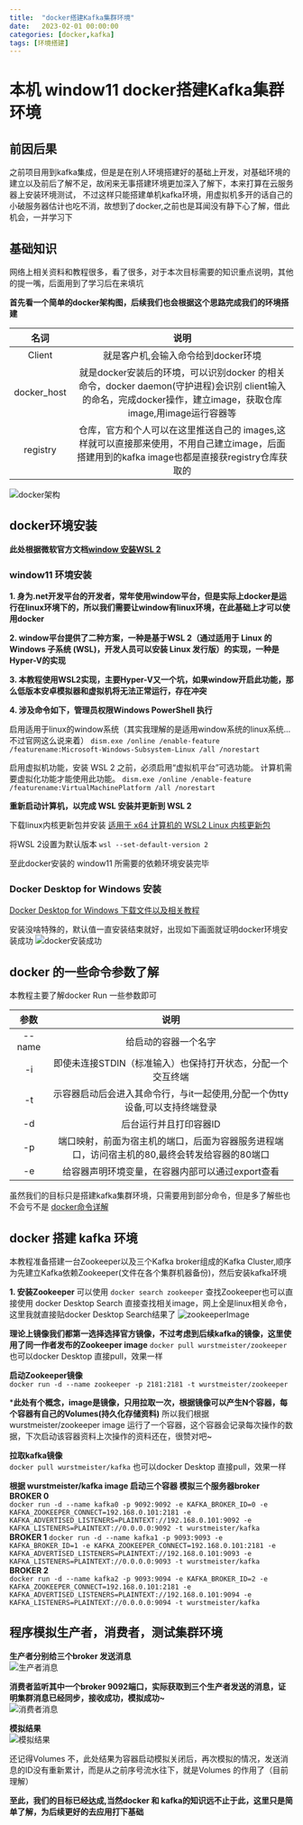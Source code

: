 ```yaml
---
title:  "docker搭建Kafka集群环境"
date:   2023-02-01 00:00:00
categories: [docker,kafka]
tags: [环境搭建]
---
```


# 本机 window11 docker搭建Kafka集群环境
## 前因后果  
之前项目用到kafka集成，但是是在别人环境搭建好的基础上开发，对基础环境的建立以及前后了解不足，故闲来无事搭建环境更加深入了解下，本来打算在云服务器上安装环境测试， 不过这样只能搭建单机kafka环境，用虚拟机多开的话自己的小破服务器估计也吃不消，故想到了docker,之前也是耳闻没有静下心了解，借此机会，一并学习下  

## 基础知识  
网络上相关资料和教程很多，看了很多，对于本次目标需要的知识重点说明，其他的提一嘴，后面用到了学习后在来填坑  

**首先看一个简单的docker架构图，后续我们也会根据这个思路完成我们的环境搭建**

|名词|说明
|:---:|:---:
|Client|就是客户机,会输入命令给到docker环境
|docker_host|就是docker安装后的环境，可以识别docker 的相关命令，docker daemon(守护进程)会识别 client输入的命名，完成docker操作，建立image，获取仓库image,用image运行容器等
|registry|仓库，官方和个人可以在这里推送自己的 images,这样就可以直接那来使用，不用自己建立image，后面搭建用到的kafka image也都是直接获registry仓库获取的 


![docker架构](../../images/blog/20230201/微信图片_20230202135710.png)

## docker环境安装  

**此处根据微软官方文档[window 安装WSL 2](https://learn.microsoft.com/zh-cn/windows/wsl/install)**

### window11 环境安装  

**1. 身为.net开发平台的开发者，常年使用window平台，但是实际上docker是运行在linux环境下的，所以我们需要让window有linux环境，在此基础上才可以使用docker**  

**2. window平台提供了二种方案，一种是基于WSL 2（通过适用于 Linux 的 Windows 子系统 (WSL)，开发人员可以安装 Linux 发行版）的实现，一种是Hyper-V的实现**  

**3. 本教程使用WSL2实现，主要Hyper-V又一个坑，如果window开启此功能，那么低版本安卓模拟器和虚拟机将无法正常运行，存在冲突**  

**4. 涉及命令如下，管理员权限Windows PowerShell 执行**

启用适用于linux的window系统（其实我理解的是适用window系统的linux系统...不过官网这么说来着）
`dism.exe /online /enable-feature /featurename:Microsoft-Windows-Subsystem-Linux /all /norestart`  

启用虚拟机功能，安装 WSL 2 之前，必须启用“虚拟机平台”可选功能。 计算机需要虚拟化功能才能使用此功能。
`dism.exe /online /enable-feature /featurename:VirtualMachinePlatform /all /norestart`  

**重新启动计算机，以完成 WSL 安装并更新到 WSL 2**

下载linux内核更新包并安装
[适用于 x64 计算机的 WSL2 Linux 内核更新包](https://wslstorestorage.blob.core.windows.net/wslblob/wsl_update_x64.msi)


将WSL 2设置为默认版本
`wsl --set-default-version 2`

至此docker安装的 window11 所需要的依赖环境安装完毕  

### Docker Desktop for Windows 安装  
[Docker Desktop for Windows 下载文件以及相关教程](https://docs.docker.com/desktop/install/windows-install/)  

安装没啥特殊的，默认值一直安装结束就好，出现如下画面就证明docker环境安装成功
![docker安装成功](../../images/blog/20230201/微信截图_20230202145028.png)  

## docker 的一些命令参数了解  

本教程主要了解docker Run 一些参数即可  

|参数|说明
|:---:|:---:
|--name|给启动的容器一个名字
|-i|即使未连接STDIN（标准输入）也保持打开状态，分配一个交互终端
|-t|示容器启动后会进入其命令行，与it一起使用,分配一个伪tty设备,可以支持终端登录
|-d|后台运行并且打印容器ID
|-p|端口映射，前面为宿主机的端口，后面为容器服务进程端口，访问宿主机的80,最终会转发给容器的80端口
|-e|给容器声明环境变量，在容器内部可以通过export查看  

虽然我们的目标只是搭建kafka集群环境，只需要用到部分命令，但是多了解些也不会亏不是
[docker命令详解](https://docs.docker.com/engine/reference/commandline/docker/)

## docker 搭建 kafka 环境

本教程准备搭建一台Zookeeper以及三个Kafka broker组成的Kafka Cluster,顺序为先建立Kafka依赖Zookeeper(文件在各个集群机器备份)，然后安装kafka环境

**1. 安装Zookeeper**
可以使用 `docker search zookeeper` 查找Zookeeper也可以直接使用 docker Desktop Search 直接查找相关image，网上全是linux相关命令，这里我就直接贴docker Desktop Search结果了
![zookeeperImage](../../images/blog/20230201/微信截图_20230202150732.png)

**理论上镜像我们都第一选择选择官方镜像，不过考虑到后续kafka的镜像，这里使用了同一作者发布的Zookeeper image**
`docker pull wurstmeister/zookeeper` 也可以docker Desktop 直接pull，效果一样

**启动Zookeeper镜像**  
`docker run -d --name zookeeper -p 2181:2181 -t wurstmeister/zookeeper`

***此处有个概念，image是镜像，只用拉取一次，根据镜像可以产生N个容器，每个容器有自己的Volumes(持久化存储资料)**
所以我们根据wurstmeister/zookeeper image 运行了一个容器，这个容器会记录每次操作的数据，下次启动该容器资料上次操作的资料还在，很赞对吧~

**拉取kafka镜像**  
`docker pull wurstmeister/kafka` 也可以docker Desktop 直接pull，效果一样  

**根据 wurstmeister/kafka image 启动三个容器 模拟三个服务器broker**
**BROKER 0**  
`docker run -d --name kafka0 -p 9092:9092 -e KAFKA_BROKER_ID=0 -e KAFKA_ZOOKEEPER_CONNECT=192.168.0.101:2181 -e KAFKA_ADVERTISED_LISTENERS=PLAINTEXT://192.168.0.101:9092 -e KAFKA_LISTENERS=PLAINTEXT://0.0.0.0:9092 -t wurstmeister/kafka
`  
**BROKER 1**
`docker run -d --name kafka1 -p 9093:9093 -e KAFKA_BROKER_ID=1 -e KAFKA_ZOOKEEPER_CONNECT=192.168.0.101:2181 -e KAFKA_ADVERTISED_LISTENERS=PLAINTEXT://192.168.0.101:9093 -e KAFKA_LISTENERS=PLAINTEXT://0.0.0.0:9093 -t wurstmeister/kafka
`  
**BROKER 2**  
`docker run -d --name kafka2 -p 9093:9094 -e KAFKA_BROKER_ID=2 -e KAFKA_ZOOKEEPER_CONNECT=192.168.0.101:2181 -e KAFKA_ADVERTISED_LISTENERS=PLAINTEXT://192.168.0.101:9094 -e KAFKA_LISTENERS=PLAINTEXT://0.0.0.0:9094 -t wurstmeister/kafka
`  

## 程序模拟生产者，消费者，测试集群环境

**生产者分别给三个broker 发送消息**  
![生产者消息](../../images/blog/20230201/微信截图_20230202155029.png)

**消费者监听其中一个broker 9092端口，实际获取到三个生产者发送的消息，证明集群消息已经同步，接收成功，模拟成功~**  
![消费者消息](../../images/blog/20230201/微信图片_20230202155236.png)  

**模拟结果**  
![模拟结果](../../images/blog/20230201/微信截图_20230202153618.png)  

还记得Volumes 不，此处结果为容器启动模拟关闭后，再次模拟的情况，发送消息的ID没有重新累计，而是从之前序号流水往下，就是Volumes 的作用了（目前理解）

**至此，我们的目标已经达成,当然docker 和 kafka的知识远不止于此，这里只是简单了解，为后续更好的去应用打下基础**
